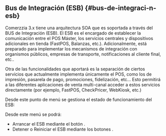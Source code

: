 ## Bus de Integración (ESB) {#bus-de-integraci-n-esb}

Comerzzia 3.x tiene una arquitectura SOA que es soportada a través del BUS de Integración (ESB). El ESB es el encargado de establecer la comunicación entre el POS Máster, los servicios centrales y dispositivos adicionales en tienda (FastPOS, Balanzas, etc.). Adicionalmente, está preparado para implementar los mecanismos de integración con organismos públicos, empresas de transporte, notificaciones al cliente final, etc..

Otra de las funcionalidades que aportará es la separación de ciertos servicios que actualmente implementa únicamente el POS, como los de impresión, pasarela de pago, promociones, fidelización, etc... Esto permitirá a las diferentes aplicaciones de venta multi-canal acceder a estos servicios directamente (por ejemplo, FastPOS, CheckPricer, WebKiosk, etc.)

Desde este punto de menú se gestiona el estado de funcionamiento del ESB:

Desde este menú se podrá:

*   Arrancar el ESB mediante el botón .
*   Detener o Reiniciar el ESB mediante los botones .